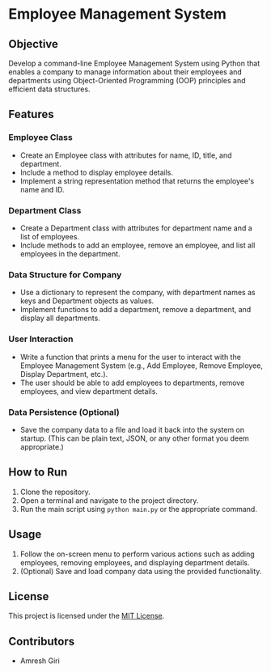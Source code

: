 # Employee Management System

## Objective
Develop a command-line Employee Management System using Python that enables a company to manage information about their employees and departments using Object-Oriented Programming (OOP) principles and efficient data structures.

## Features

### Employee Class
- Create an Employee class with attributes for name, ID, title, and department.
- Include a method to display employee details.
- Implement a string representation method that returns the employee's name and ID.

### Department Class
- Create a Department class with attributes for department name and a list of employees.
- Include methods to add an employee, remove an employee, and list all employees in the department.

### Data Structure for Company
- Use a dictionary to represent the company, with department names as keys and Department objects as values.
- Implement functions to add a department, remove a department, and display all departments.

### User Interaction
- Write a function that prints a menu for the user to interact with the Employee Management System (e.g., Add Employee, Remove Employee, Display Department, etc.).
- The user should be able to add employees to departments, remove employees, and view department details.

### Data Persistence (Optional)
- Save the company data to a file and load it back into the system on startup. (This can be plain text, JSON, or any other format you deem appropriate.)

## How to Run
1. Clone the repository.
2. Open a terminal and navigate to the project directory.
3. Run the main script using `python main.py` or the appropriate command.

## Usage
1. Follow the on-screen menu to perform various actions such as adding employees, removing employees, and displaying department details.
2. (Optional) Save and load company data using the provided functionality.

## License
This project is licensed under the [MIT License](LICENSE).

## Contributors
- Amresh Giri
